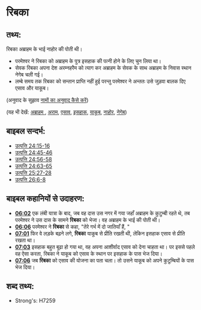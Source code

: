 # रिबका #

## तथ्य: ##

रिबका अब्राहम के भाई नाहोर की पोती थी।

 * परमेश्वर ने रिबका को अब्राहम के पुत्र इसहाक की पत्नी होने के लिए चुन लिया था। 
 * सेवक रिबका अपना देश अरम्नहरैम को त्याग कर अब्राहम के सेवक के साथ अब्राहम के निवास स्थान नेगेब चली गई।
 * लम्बे समय तक रिबका को सन्तान प्राप्ति नहीं हुई परन्तु परमेश्वर ने अन्ततः उसे जुड़वा बालक दिए एसाव और याकूब।

(अनुवाद के सुझाव [नामों का अनुवाद कैसे करें](rc://en/ta/man/translate/translate-names))

(यह भी देखें: [अब्राहम ](../names/abraham.md), [अराम](../names/aram.md), [एसाव](../names/esau.md), [इसहाक](../names/isaac.md), [याकूब](../names/jacob.md), [नाहोर](../names/nahor.md), [नेगेब](../names/negev.md))

## बाइबल सन्दर्भ: ##

* [उत्पत्ति 24:15-16](rc://en/tn/help/gen/24/15)
* [उत्पत्ति 24:45-46](rc://en/tn/help/gen/24/45)
* [उत्पत्ति 24:56-58](rc://en/tn/help/gen/24/56)
* [उत्पत्ति 24:63-65](rc://en/tn/help/gen/24/63)
* [उत्पत्ति 25:27-28](rc://en/tn/help/gen/25/27)
* [उत्पत्ति 26:6-8](rc://en/tn/help/gen/26/06)

## बाइबल कहानियों से उदाहरण: ##

  * __[06:02](rc://en/tn/help/obs/06/02)__ एक लंबी यात्रा के बाद, जब वह दास उस नगर में गया जहाँ अब्राहम के कुटुम्बी रहते थे, तब परमेश्वर ने उस दास के सामने __रिबका__ को भेजा। वह अब्राहम के भाई की पोती थी।
  * __[06:06](rc://en/tn/help/obs/06/06)__  परमेश्वर ने __रिबका__ से कहा, "तेरे गर्भ में दो जातियाँ हैं, "
  * __[07:01](rc://en/tn/help/obs/07/01)__ फिर वे लड़के बढ़ने लगे, __रिबका__ याकूब से प्रीति रखती थी, लेकिन इसहाक एसाव से प्रीति रखता था।
  * __[07:03](rc://en/tn/help/obs/07/03)__ इसहाक बहुत बूढा हो गया था, वह अपना आशीर्वाद एसाव को देना चाहता था। पर इससे पहले वह ऐसा करता, रिबका ने याकूब को एसाव के स्थान पर इसहाक के पास भेज दिया।
  * __[07:06](rc://en/tn/help/obs/07/06)__ जब __रिबका__ को एसाव की योजना का पता चला। तो उसने याकूब को अपने कुटुम्बियों के पास भेज दिया।

## शब्द तथ्य: ##

* Strong's: H7259
